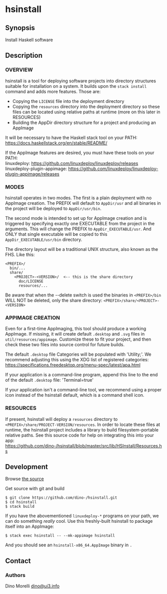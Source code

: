 # hsinstall


## Synopsis

Install Haskell software


## Description

### OVERVIEW

hsinstall is a tool for deploying software projects into directory structures
suitable for installation on a system. It builds upon the `stack install`
command and adds more features. Those are:

- Copying the `LICENSE` file into the deployment directory
- Copying the `resources` directory into the deployment directory so these
  files can be located using relative paths at runtime (more on this later in
  RESOURCES)
- Building the AppDir directory structure for a project and producing an
  AppImage

It will be necessary to have the Haskell stack tool on your PATH:  
https://docs.haskellstack.org/en/stable/README/

If the AppImage features are desired, you must have these tools on your PATH:  
linuxdeploy: https://github.com/linuxdeploy/linuxdeploy/releases  
linuxdeploy-plugin-appimage: https://github.com/linuxdeploy/linuxdeploy-plugin-appimage/releases

### MODES

hsinstall operates in two modes. The first is a plain deployment with no
AppImage creation. The PREFIX will default to `AppDir/usr` and all binaries in
the project will be deployed to `AppDir/usr/bin`.

The second mode is intended to set up for AppImage creation and is triggered by
specifying exactly one EXECUTABLE from the project in the arguments. This will
change the PREFIX to `AppDir_EXECUTABLE/usr`. And ONLY that single executable
will be copied to this `AppDir_EXECUTABLE/usr/bin` directory.

The directory layout will be a traditional UNIX structure, also known as the
FHS. Like this:

    <PREFIX>/
      bin/...
      share/
        <PROJECT>-<VERSION>/  <-- this is the share directory
          doc/LICENSE
          resources/...

Be aware that when the --delete switch is used the binaries in `<PREFIX>/bin`
WILL NOT be deleted, only the share directory:
`<PREFIX>/share/<PROJECT>-<VERSION>`

### APPIMAGE CREATION

Even for a first-time AppImaging, this tool should produce a working AppImage.
If missing, it will create default `.desktop` and `.svg` files in
`util/resources/appimage`. Customize these to fit your project, and then check
these two files into source control for future builds.

The default `.desktop` file Categories will be populated with 'Utility;'. We
recommend adjusting this using the XDG list of registered categories:
https://specifications.freedesktop.org/menu-spec/latest/apa.html

If your application is a command-line program, append this line to the end of
the default `.desktop` file: 'Terminal=true'

If your application isn't a command-line tool, we recommend using a proper icon
instead of the hsinstall default, which is a command shell icon.

### RESOURCES

If present, hsinstall will deploy a `resources` directory to
`<PREFIX>/share/PROJECT-VERSION/resources`. In order to locate these files at
runtime, the hsinstall project includes a library to build filesystem-portable
relative paths. See this source code for help on integrating this into your
app:
https://github.com/dino-/hsinstall/blob/master/src/lib/HSInstall/Resources.hs


## Development

Browse [the source](https://github.com/dino-/hsinstall)

Get source with git and build

    $ git clone https://github.com/dino-/hsinstall.git
    $ cd hsinstall
    $ stack build

If you have the abovementioned `linuxdeploy-*` programs on your path, we can do
something *really* cool. Use this freshly-built hsinstall to package itself
into an AppImage:

    $ stack exec hsinstall -- --mk-appimage hsinstall

And you should see an `hsinstall-x86_64.AppImage` binary in `.`


## Contact

### Authors

Dino Morelli <dino@ui3.info>
